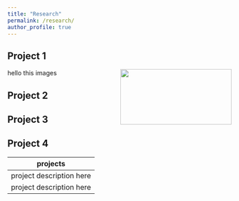 ```yaml
---
title: "Research"
permalink: /research/
author_profile: true
---
```


## Project 1
<p>
<img align="right" width="250" height="125" src="https://ekanshsareen.github.io/files/rp_1.png">
  hello this images
</p>

## Project 2

## Project 3

## Project 4


projects |
---------|
project description here|
project description here|
